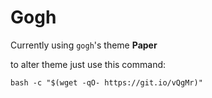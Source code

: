 # Gogh

Currently using `gogh`'s theme **Paper**

to alter theme just use this command:

	bash -c "$(wget -qO- https://git.io/vQgMr)"

